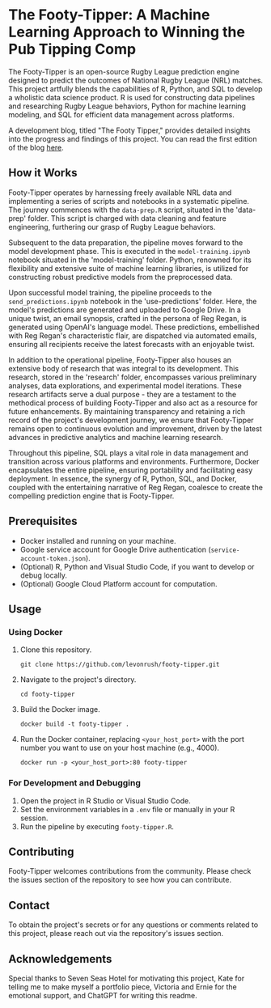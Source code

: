 # The Footy-Tipper: A Machine Learning Approach to Winning the Pub Tipping Comp

The Footy-Tipper is an open-source Rugby League prediction engine designed to predict the outcomes of National Rugby League (NRL) matches. This project artfully blends the capabilities of R, Python, and SQL to develop a wholistic data science product. R is used for constructing data pipelines and researching Rugby League behaviors, Python for machine learning modeling, and SQL for efficient data management across platforms.

A development blog, titled "The Footy Tipper," provides detailed insights into the progress and findings of this project. You can read the first edition of the blog [here](https://medium.com/@levonrush/the-footy-tipper-a-machine-learning-approach-to-winning-the-pub-tipping-comp-dc07a7325292).

## How it Works

Footy-Tipper operates by harnessing freely available NRL data and implementing a series of scripts and notebooks in a systematic pipeline. The journey commences with the `data-prep.R` script, situated in the 'data-prep' folder. This script is charged with data cleaning and feature engineering, furthering our grasp of Rugby League behaviors.

Subsequent to the data preparation, the pipeline moves forward to the model development phase. This is executed in the `model-training.ipynb` notebook situated in the 'model-training' folder. Python, renowned for its flexibility and extensive suite of machine learning libraries, is utilized for constructing robust predictive models from the preprocessed data.

Upon successful model training, the pipeline proceeds to the `send_predictions.ipynb` notebook in the 'use-predictions' folder. Here, the model's predictions are generated and uploaded to Google Drive. In a unique twist, an email synopsis, crafted in the persona of Reg Regan, is generated using OpenAI's language model. These predictions, embellished with Reg Regan's characteristic flair, are dispatched via automated emails, ensuring all recipients receive the latest forecasts with an enjoyable twist.

In addition to the operational pipeline, Footy-Tipper also houses an extensive body of research that was integral to its development. This research, stored in the 'research' folder, encompasses various preliminary analyses, data explorations, and experimental model iterations. These research artifacts serve a dual purpose - they are a testament to the methodical process of building Footy-Tipper and also act as a resource for future enhancements. By maintaining transparency and retaining a rich record of the project's development journey, we ensure that Footy-Tipper remains open to continuous evolution and improvement, driven by the latest advances in predictive analytics and machine learning research.

Throughout this pipeline, SQL plays a vital role in data management and transition across various platforms and environments. Furthermore, Docker encapsulates the entire pipeline, ensuring portability and facilitating easy deployment. In essence, the synergy of R, Python, SQL, and Docker, coupled with the entertaining narrative of Reg Regan, coalesce to create the compelling prediction engine that is Footy-Tipper.

## Prerequisites

- Docker installed and running on your machine.
- Google service account for Google Drive authentication (`service-account-token.json`).
- (Optional) R, Python and Visual Studio Code, if you want to develop or debug locally.
- (Optional) Google Cloud Platform account for computation.

## Usage

### Using Docker

1. Clone this repository.
    ```
    git clone https://github.com/levonrush/footy-tipper.git
    ```

2. Navigate to the project's directory.
    ```
    cd footy-tipper
    ```

3. Build the Docker image.
    ```
    docker build -t footy-tipper .
    ```

4. Run the Docker container, replacing `<your_host_port>` with the port number you want to use on your host machine (e.g., 4000).
    ```
    docker run -p <your_host_port>:80 footy-tipper
    ```

### For Development and Debugging

1. Open the project in R Studio or Visual Studio Code.
2. Set the environment variables in a `.env` file or manually in your R session.
3. Run the pipeline by executing `footy-tipper.R`.

## Contributing

Footy-Tipper welcomes contributions from the community. Please check the issues section of the repository to see how you can contribute.

## Contact

To obtain the project's secrets or for any questions or comments related to this project, please reach out via the repository's issues section.

## Acknowledgements
Special thanks to Seven Seas Hotel for motivating this project, Kate for telling me to make myself a portfolio piece, Victoria and Ernie for the emotional support, and ChatGPT for writing this readme.
